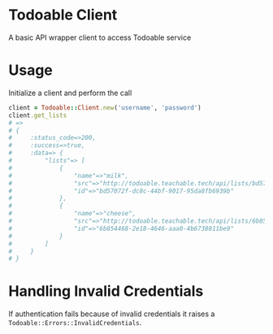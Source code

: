 # Todoable Client

A basic API wrapper client to access Todoable service

# Usage

Initialize a client and perform the call

```ruby
client = Todoable::Client.new('username', 'password')
client.get_lists
# =>
# {
#     :status_code=>200,
#     :success=>true,
#     :data=> {
#         "lists"=> [
#             {
#                 "name"=>"milk",
#                 "src"=>"http://todoable.teachable.tech/api/lists/bd57072f-dc8c-44bf-9017-95da8fb6939b",
#                 "id"=>"bd57072f-dc8c-44bf-9017-95da8fb6939b"
#             },
#             {
#                 "name"=>"cheese",
#                 "src"=>"http://todoable.teachable.tech/api/lists/6b854468-2e18-4646-aaa0-4b6738811be9",
#                 "id"=>"6b854468-2e18-4646-aaa0-4b6738811be9"
#             }
#         ]
#     }
# }
```

# Handling Invalid Credentials

If authentication fails because of invalid credentials it raises a `Todoable::Errors::InvalidCredentials`.